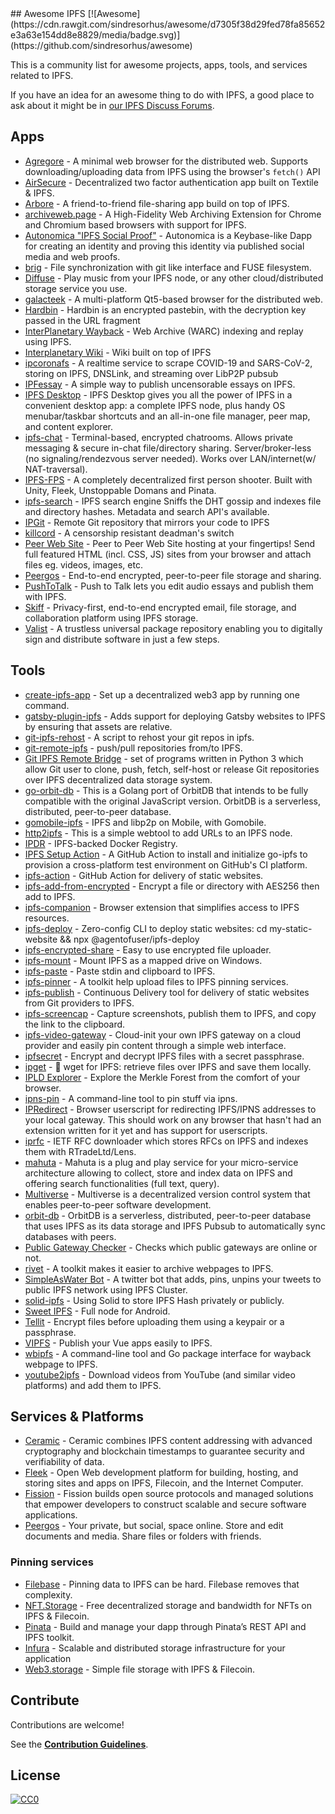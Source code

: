 <div class="github-widget" data-repo="ipfs/awesome-ipfs"></div>
## Awesome IPFS [![Awesome](https://cdn.rawgit.com/sindresorhus/awesome/d7305f38d29fed78fa85652e3a63e154dd8e8829/media/badge.svg)](https://github.com/sindresorhus/awesome)

This is a community list for awesome projects, apps, tools, and services related to IPFS.

If you have an idea for an awesome thing to do with IPFS, a good place to ask about it might be in [our IPFS Discuss Forums](https://discuss.ipfs.tech).



## Apps

- [Agregore](https://github.com/AgregoreWeb/agregore-browser) - A minimal web browser for the distributed web. Supports downloading/uploading data from IPFS using the browser's `fetch()` API
- [AirSecure](https://github.com/airsecure/airsecure) - Decentralized two factor authentication app built on Textile & IPFS.
- [Arbore](https://github.com/MichaelMure/Arbore) - A friend-to-friend file-sharing app build on top of IPFS.
- [archiveweb.page](https://github.com/webrecorder/archiveweb.page) - A High-Fidelity Web Archiving Extension for Chrome and Chromium based browsers with support for IPFS.
- [Autonomica "IPFS Social Proof"](https://github.com/IBM/ipfs-social-proof) - Autonomica is a Keybase-like Dapp for creating an identity and proving this identity via published social media and web proofs.
- [brig](https://github.com/sahib/brig) - File synchronization with git like interface and FUSE filesystem.
- [Diffuse](https://github.com/icidasset/diffuse) - Play music from your IPFS node, or any other cloud/distributed storage service you use.
- [galacteek](https://github.com/pinnaculum/galacteek) - A multi-platform Qt5-based browser for the distributed web.
- [Hardbin](https://github.com/jes/hardbin) - Hardbin is an encrypted pastebin, with the decryption key passed in the URL fragment
- [InterPlanetary Wayback](https://github.com/oduwsdl/ipwb) - Web Archive (WARC) indexing and replay using IPFS.
- [Interplanetary Wiki](https://github.com/jamescarlyle/ipfs-wiki) - Wiki built on top of IPFS
- [ipcoronafs](https://github.com/RTradeLtd/ipcoronafs) - A realtime service to scrape COVID-19 and SARS-CoV-2, storing on IPFS, DNSLink, and streaming over LibP2P pubsub
- [IPFessay](https://gitlab.com/stavros/IPFessay) - A simple way to publish uncensorable essays on IPFS.
- [IPFS Desktop](https://github.com/ipfs-shipyard/ipfs-desktop) - IPFS Desktop gives you all the power of IPFS in a convenient desktop app: a complete IPFS node, plus handy OS menubar/taskbar shortcuts and an all-in-one file manager, peer map, and content explorer.
- [ipfs-chat](https://github.com/SomajitDey/ipfs-chat) - Terminal-based, encrypted chatrooms. Allows private messaging & secure in-chat file/directory sharing. Server/broker-less (no signaling/rendezvous server needed). Works over LAN/internet(w/ NAT-traversal).
- [IPFS-FPS](https://github.com/underscoredLabs/webgl-ipfs-fps) - A completely decentralized first person shooter. Built with Unity, Fleek, Unstoppable Domans and Pinata.
- [ipfs-search](https://github.com/ipfs-search/ipfs-search) - IPFS search engine Sniffs the DHT gossip and indexes file and directory hashes. Metadata and search API's available.
- [IPGit](https://github.com/meyer1994/ipgit) - Remote Git repository that mirrors your code to IPFS
- [killcord](https://github.com/nomasters/killcord) - A censorship resistant deadman's switch
- [Peer Web Site](https://github.com/Weedshaker/PeerWebSite) - Peer to Peer Web Site hosting at your fingertips! Send full featured HTML (incl. CSS, JS) sites from your browser and attach files eg. videos, images, etc.
- [Peergos](https://github.com/Peergos/Peergos) - End-to-end encrypted, peer-to-peer file storage and sharing.
- [PushToTalk](http://timothy.hobbs.cz/push-to-talk/index.html) - Push to Talk lets you edit audio essays and publish them with IPFS.
- [Skiff](https://github.com/skiff-org/skiff-mail) - Privacy-first, end-to-end encrypted email, file storage, and collaboration platform using IPFS storage.
- [Valist](https://github.com/valist-io/valist) - A trustless universal package repository enabling you to digitally sign and distribute software in just a few steps.

## Tools

- [create-ipfs-app](https://github.com/alexbakers/create-ipfs-app) - Set up a decentralized web3 app by running one command.
- [gatsby-plugin-ipfs](https://github.com/moxystudio/gatsby-plugin-ipfs) - Adds support for deploying Gatsby websites to IPFS by ensuring that assets are relative.
- [git-ipfs-rehost](https://github.com/whyrusleeping/git-ipfs-rehost) - A script to rehost your git repos in ipfs.
- [git-remote-ipfs](https://github.com/cryptix/git-remote-ipfs) - push/pull repositories from/to IPFS.
- [Git IPFS Remote Bridge](https://github.com/ElettraSciComp/Git-IPFS-Remote-Bridge) - set of programs written in Python 3 which allow Git user to clone, push, fetch, self-host or release Git repositories over IPFS decentralized data storage system.
- [go-orbit-db](https://github.com/berty/go-orbit-db) - This is a Golang port of OrbitDB that intends to be fully compatible with the original JavaScript version. OrbitDB is a serverless, distributed, peer-to-peer database.
- [gomobile-ipfs](https://github.com/ipfs-shipyard/gomobile-ipfs) - IPFS and libp2p on Mobile, with Gomobile.
- [http2ipfs](https://github.com/jbenet/http2ipfs-web) - This is a simple webtool to add URLs to an IPFS node.
- [IPDR](https://github.com/miguelmota/ipdr) - IPFS-backed Docker Registry.
- [IPFS Setup Action](https://github.com/ibnesayeed/setup-ipfs) - A GitHub Action to install and initialize go-ipfs to provision a cross-platform test environment on GitHub's CI platform.
- [ipfs-action](https://github.com/aquiladev/ipfs-action) - GitHub Action for delivery of static websites.
- [ipfs-add-from-encrypted](https://github.com/TroyWilson1/ipfs-add-from-encrypted) - Encrypt a file or directory with AES256 then add to IPFS.
- [ipfs-companion](https://github.com/ipfs/ipfs-companion) - Browser extension that simplifies access to IPFS resources.
- [ipfs-deploy](https://github.com/agentofuser/ipfs-deploy) - Zero-config CLI to deploy static websites: cd my-static-website && npx @agentofuser/ipfs-deploy
- [ipfs-encrypted-share](https://github.com/whs/ipfs-encrypted-share) - Easy to use encrypted file uploader.
- [ipfs-mount](https://github.com/richardschneider/net-ipfs-mount) - Mount IPFS as a mapped drive on Windows.
- [ipfs-paste](https://github.com/jbenet/ipfs-paste) - Paste stdin and clipboard to IPFS.
- [ipfs-pinner](https://github.com/wabarc/ipfs-pinner) - A toolkit help upload files to IPFS pinning services.
- [ipfs-publish](https://github.com/auhau/ipfs-publish/) - Continuous Delivery tool for delivery of static websites from Git providers to IPFS.
- [ipfs-screencap](https://github.com/jbenet/ipfs-screencap) - Capture screenshots, publish them to IPFS, and copy the link to the clipboard.
- [ipfs-video-gateway](https://github.com/bneijt/ipfs-video-gateway) - Cloud-init your own IPFS gateway on a cloud provider and easily pin content through a simple web interface.
- [ipfsecret](https://github.com/shlemph/ipfsecret) - Encrypt and decrypt IPFS files with a secret passphrase.
- [ipget](https://github.com/ipfs/ipget) - :satellite: wget for IPFS: retrieve files over IPFS and save them locally.
- [IPLD Explorer](https://github.com/ipfs-shipyard/ipld-explorer) - Explore the Merkle Forest from the comfort of your browser.
- [ipns-pin](https://github.com/justicenode/node-ipns-pin) - A command-line tool to pin stuff via ipns.
- [IPRedirect](https://github.com/JayBrown/IPRedirect) - Browser userscript for redirecting IPFS/IPNS addresses to your local gateway. This should work on any browser that hasn't had an extension written for it yet and has support for userscripts.
- [iprfc](https://github.com/RTradeLtd/iprfc) - IETF RFC downloader which stores RFCs on IPFS and indexes them with RTradeLtd/Lens.
- [mahuta](https://github.com/ConsenSys/Mahuta) - Mahuta is a plug and play service for your micro-service architecture allowing to collect, store and index data on IPFS and offering search functionalities (full text, query).
- [Multiverse](https://github.com/multiverse-vcs/go-multiverse) - Multiverse is a decentralized version control system that enables peer-to-peer software development.
- [orbit-db](https://github.com/orbitdb/orbit-db) - OrbitDB is a serverless, distributed, peer-to-peer database that uses IPFS as its data storage and IPFS Pubsub to automatically sync databases with peers.
- [Public Gateway Checker](https://github.com/ipfs/public-gateway-checker) - Checks which public gateways are online or not.
- [rivet](https://github.com/wabarc/rivet) - A toolkit makes it easier to archive webpages to IPFS.
- [SimpleAsWater Bot](https://github.com/simpleaswater/twitter-pinbot) - A twitter bot that adds, pins, unpins your tweets to public IPFS network using IPFS Cluster.
- [solid-ipfs](https://github.com/Eximua/solid-ipfs) - Using Solid to store IPFS Hash privately or publicly.
- [Sweet IPFS](https://github.com/RHazDev/Sweet-IPFS) - Full node for Android.
- [Tellit](https://gitlab.com/terceranexus6/tellit) - Encrypt files before uploading them using a keypair or a passphrase.
- [VIPFS](https://github.com/Ideea-inc/vipfs) - Publish your Vue apps easily to IPFS.
- [wbipfs](https://github.com/wabarc/wbipfs) - A command-line tool and Go package interface for wayback webpage to IPFS.
- [youtube2ipfs](https://github.com/dokterbob/youtube2ipfs) - Download videos from YouTube (and similar video platforms) and add them to IPFS.

## Services & Platforms

- [Ceramic](https://ceramic.network/) - Ceramic combines IPFS content addressing with advanced cryptography and blockchain timestamps to guarantee security and verifiability of data.
- [Fleek](http://fleek.co/) - Open Web development platform for building, hosting, and storing sites and apps on IPFS, Filecoin, and the Internet Computer.
- [Fission](https://fission.codes) - Fission builds open source protocols and managed solutions that empower developers to construct scalable and secure software applications.
- [Peergos](https://peergos.org) - Your private, but social, space online. Store and edit documents and media. Share files or folders with friends.


### Pinning services
- [Filebase](https://filebase.com/) - Pinning data to IPFS can be hard. Filebase removes that complexity.
- [NFT.Storage](https://nft.storage/) - Free decentralized storage and bandwidth for NFTs on IPFS & Filecoin.
- [Pinata](https://pinata.cloud) - Build and manage your dapp through Pinata’s REST API and IPFS toolkit.
- [Infura](https://infura.io) - Scalable and distributed storage infrastructure for your application
- [Web3.storage](https://web3.storage/) - Simple file storage with IPFS & Filecoin.

## Contribute

Contributions are welcome!

See the [**Contribution Guidelines**](https://github.com/ipfs/awesome-ipfs/blob/master/./CONTRIBUTING.md).

## License

[![CC0](https://licensebuttons.net/p/zero/1.0/88x31.png)](https://creativecommons.org/publicdomain/zero/1.0/)
